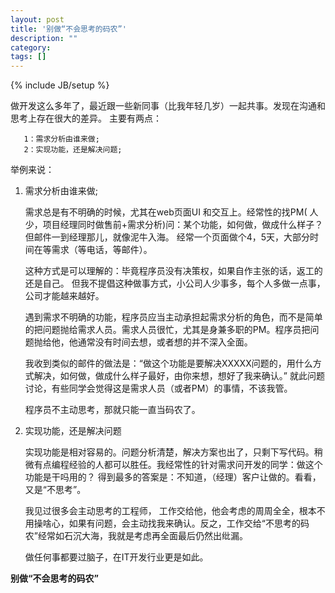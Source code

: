 ```yaml
---
layout: post
title: '别做“不会思考的码农”'
description: ""
category: 
tags: []
---
```

{% include JB/setup %}

做开发这么多年了，最近跟一些新同事（比我年轻几岁）一起共事。发现在沟通和思考上存在很大的差异。
主要有两点：

       1：需求分析由谁来做;
       2：实现功能，还是解决问题;
 
举例来说：

1. 需求分析由谁来做;

	需求总是有不明确的时候，尤其在web页面UI 和交互上。经常性的找PM( 人少，项目经理同时做售前+需求分析)问：某个功能，如何做，做成什么样子？但邮件一到经理那儿，就像泥牛入海。 经常一个页面做个4，5天，大部分时间在等需求（等电话，等邮件）。 

	这种方式是可以理解的：毕竟程序员没有决策权，如果自作主张的话，返工的还是自己。 但我不提倡这种做事方式，小公司人少事多，每个人多做一点事，公司才能越来越好。

	遇到需求不明确的功能，程序员应当主动承担起需求分析的角色，而不是简单的把问题抛给需求人员。需求人员很忙，尤其是身兼多职的PM。程序员把问题抛给他，他通常没有时间去想，或者想的并不深入全面。

	我收到类似的邮件的做法是：“做这个功能是要解决XXXXX问题的，用什么方式解决，如何做，做成什么样子最好，由你来想，想好了我来确认。”   就此问题讨论，有些同学会觉得这是需求人员（或者PM）的事情，不该我管。 

	程序员不主动思考，那就只能一直当码农了。
	 
2. 实现功能，还是解决问题

	实现功能是相对容易的。问题分析清楚，解决方案也出了，只剩下写代码。稍微有点编程经验的人都可以胜任。我经常性的针对需求问开发的同学：做这个功能是干吗用的？ 得到最多的答案是：不知道，（经理）客户让做的。看看，又是“不思考”。

	我见过很多会主动思考的工程师， 工作交给他，他会考虑的周周全全，根本不用操啥心，如果有问题，会主动找我来确认。反之，工作交给“不思考的码农”经常如石沉大海，我就是考虑再全面最后仍然出纰漏。

	做任何事都要过脑子，在IT开发行业更是如此。
 
**别做“不会思考的码农”**
